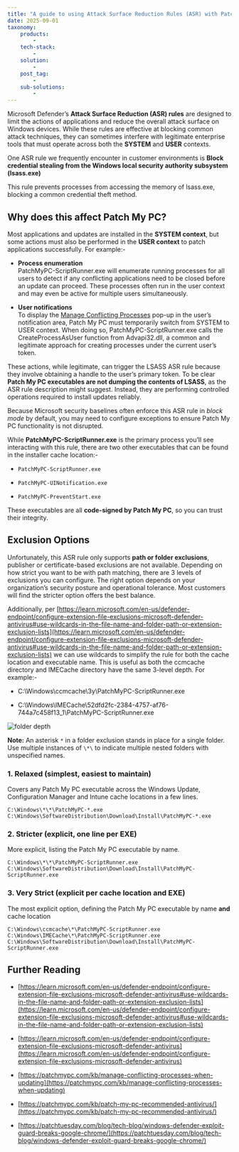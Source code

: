 ```yaml
---
title: "A guide to using Attack Surface Reduction Rules (ASR) with Patch My PC"
date: 2025-09-01
taxonomy:
    products:
        - 
    tech-stack:
        - 
    solution:
        - 
    post_tag:
        - 
    sub-solutions:
        - 
---
```


Microsoft Defender’s **Attack Surface Reduction (ASR) rules** are designed to limit the actions of applications and reduce the overall attack surface on Windows devices. While these rules are effective at blocking common attack techniques, they can sometimes interfere with legitimate enterprise tools that must operate across both the **SYSTEM** and **USER** contexts.

One ASR rule we frequently encounter in customer environments is **Block credential stealing from the Windows local security authority subsystem (lsass.exe)**

This rule prevents processes from accessing the memory of lsass.exe, blocking a common credential theft method.

## Why does this affect Patch My PC?

Most applications and updates are installed in the **SYSTEM context**, but some actions must also be performed in the **USER context** to patch applications successfully. For example:-

- **Process enumeration**  
    PatchMyPC-ScriptRunner.exe will enumerate running processes for all users to detect if any conflicting applications need to be closed before an update can proceed. These processes often run in the user context and may even be active for multiple users simultaneously.

- **User notifications**  
    To display the [Manage Conflicting Processes](https://patchmypc.com/kb/manage-conflicting-processes-when-updating/) pop-up in the user’s notification area, Patch My PC must temporarily switch from SYSTEM to USER context. When doing so, PatchMyPC-ScriptRunner.exe calls the CreateProcessAsUser function from Advapi32.dll, a common and legitimate approach for creating processes under the current user’s token.

These actions, while legitimate, can trigger the LSASS ASR rule because they involve obtaining a handle to the user’s primary token. To be clear **Patch My PC executables are not dumping the contents of LSASS**, as the ASR rule description might suggest. Instead, they are performing controlled operations required to install updates reliably.

Because Microsoft security baselines often enforce this ASR rule in _block mode_ by default, you may need to configure exceptions to ensure Patch My PC functionality is not disrupted.

While **PatchMyPC-ScriptRunner.exe** is the primary process you’ll see interacting with this rule, there are two other executables that can be found in the installer cache location:-

- `PatchMyPC-ScriptRunner.exe`

- `PatchMyPC-UINotification.exe`

- `PatchMyPC-PreventStart.exe`

These executables are all **code-signed by Patch My PC**, so you can trust their integrity.

## Exclusion Options

Unfortunately, this ASR rule only supports **path or folder exclusions**, publisher or certificate-based exclusions are not available. Depending on how strict you want to be with path matching, there are 3 levels of exclusions you can configure. The right option depends on your organization’s security posture and operational tolerance. Most customers will find the stricter option offers the best balance.

Additionally, per [https://learn.microsoft.com/en-us/defender-endpoint/configure-extension-file-exclusions-microsoft-defender-antivirus#use-wildcards-in-the-file-name-and-folder-path-or-extension-exclusion-lists](https://learn.microsoft.com/en-us/defender-endpoint/configure-extension-file-exclusions-microsoft-defender-antivirus#use-wildcards-in-the-file-name-and-folder-path-or-extension-exclusion-lists) we can use wildcards to simplify the rule for both the cache location and executable name. This is useful as both the ccmcache directory and IMECache directory have the same 3-level depth. For example:-

- C:\\Windows\\ccmcache\\3y\\PatchMyPC-ScriptRunner.exe

- C:\\Windows\\IMECache\\52dfd2fc-2384-4757-af76-744a7c458f13\_1\\PatchMyPC-ScriptRunner.exe

![folder depth](images/kb-image-1.png)

**Note:** An asterisk `*` in a folder exclusion stands in place for a single folder. Use multiple instances of `\*\` to indicate multiple nested folders with unspecified names.

### 1\. Relaxed (simplest, easiest to maintain)

Covers any Patch My PC executable across the Windows Update, Configuration Manager and Intune cache locations in a few lines.

```
C:\Windows\*\*\PatchMyPC-*.exe
C:\Windows\SoftwareDistribution\Download\Install\PatchMyPC-*.exe
```

### 2\. Stricter (explicit, one line per EXE)

More explicit, listing the Patch My PC executable by name.

```
C:\Windows\*\*\PatchMyPC-ScriptRunner.exe
C:\Windows\SoftwareDistribution\Download\Install\PatchMyPC-ScriptRunner.exe
```

### 3\. Very Strict (explicit per cache location and EXE)

The most explicit option, defining the Patch My PC executable by name **and** cache location

```
C:\Windows\ccmcache\*\PatchMyPC-ScriptRunner.exe
C:\Windows\IMECache\*\PatchMyPC-ScriptRunner.exe
C:\Windows\SoftwareDistribution\Download\Install\PatchMyPC-ScriptRunner.exe
```

## Further Reading

- [https://learn.microsoft.com/en-us/defender-endpoint/configure-extension-file-exclusions-microsoft-defender-antivirus#use-wildcards-in-the-file-name-and-folder-path-or-extension-exclusion-lists](https://learn.microsoft.com/en-us/defender-endpoint/configure-extension-file-exclusions-microsoft-defender-antivirus#use-wildcards-in-the-file-name-and-folder-path-or-extension-exclusion-lists)

- [https://learn.microsoft.com/en-us/defender-endpoint/configure-extension-file-exclusions-microsoft-defender-antivirus](https://learn.microsoft.com/en-us/defender-endpoint/configure-extension-file-exclusions-microsoft-defender-antivirus)

- [https://patchmypc.com/kb/manage-conflicting-processes-when-updating](https://patchmypc.com/kb/manage-conflicting-processes-when-updating)

- [https://patchmypc.com/kb/patch-my-pc-recommended-antivirus/](https://patchmypc.com/kb/patch-my-pc-recommended-antivirus/)

- [https://patchtuesday.com/blog/tech-blog/windows-defender-exploit-guard-breaks-google-chrome/](https://patchtuesday.com/blog/tech-blog/windows-defender-exploit-guard-breaks-google-chrome/)
